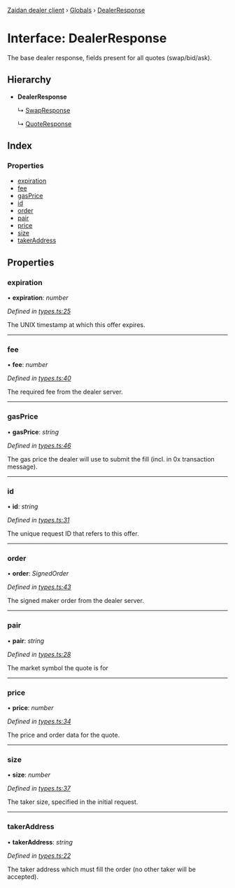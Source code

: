 [Zaidan dealer client](../README.md) › [Globals](../globals.md) › [DealerResponse](dealerresponse.md)

# Interface: DealerResponse

The base dealer response, fields present for all quotes (swap/bid/ask).

## Hierarchy

* **DealerResponse**

  ↳ [SwapResponse](swapresponse.md)

  ↳ [QuoteResponse](quoteresponse.md)

## Index

### Properties

* [expiration](dealerresponse.md#expiration)
* [fee](dealerresponse.md#fee)
* [gasPrice](dealerresponse.md#gasprice)
* [id](dealerresponse.md#id)
* [order](dealerresponse.md#order)
* [pair](dealerresponse.md#pair)
* [price](dealerresponse.md#price)
* [size](dealerresponse.md#size)
* [takerAddress](dealerresponse.md#takeraddress)

## Properties

###  expiration

• **expiration**: *number*

*Defined in [types.ts:25](https://github.com/ParadigmFoundation/zaidan-dealer-client/blob/8857c4e/src/types.ts#L25)*

The UNIX timestamp at which this offer expires.

___

###  fee

• **fee**: *number*

*Defined in [types.ts:40](https://github.com/ParadigmFoundation/zaidan-dealer-client/blob/8857c4e/src/types.ts#L40)*

The required fee from the dealer server.

___

###  gasPrice

• **gasPrice**: *string*

*Defined in [types.ts:46](https://github.com/ParadigmFoundation/zaidan-dealer-client/blob/8857c4e/src/types.ts#L46)*

The gas price the dealer will use to submit the fill (incl. in 0x transaction message).

___

###  id

• **id**: *string*

*Defined in [types.ts:31](https://github.com/ParadigmFoundation/zaidan-dealer-client/blob/8857c4e/src/types.ts#L31)*

The unique request ID that refers to this offer.

___

###  order

• **order**: *SignedOrder*

*Defined in [types.ts:43](https://github.com/ParadigmFoundation/zaidan-dealer-client/blob/8857c4e/src/types.ts#L43)*

The signed maker order from the dealer server.

___

###  pair

• **pair**: *string*

*Defined in [types.ts:28](https://github.com/ParadigmFoundation/zaidan-dealer-client/blob/8857c4e/src/types.ts#L28)*

The market symbol the quote is for

___

###  price

• **price**: *number*

*Defined in [types.ts:34](https://github.com/ParadigmFoundation/zaidan-dealer-client/blob/8857c4e/src/types.ts#L34)*

The price and order data for the quote.

___

###  size

• **size**: *number*

*Defined in [types.ts:37](https://github.com/ParadigmFoundation/zaidan-dealer-client/blob/8857c4e/src/types.ts#L37)*

The taker size, specified in the initial request.

___

###  takerAddress

• **takerAddress**: *string*

*Defined in [types.ts:22](https://github.com/ParadigmFoundation/zaidan-dealer-client/blob/8857c4e/src/types.ts#L22)*

The taker address which must fill the order (no other taker will be accepted).
